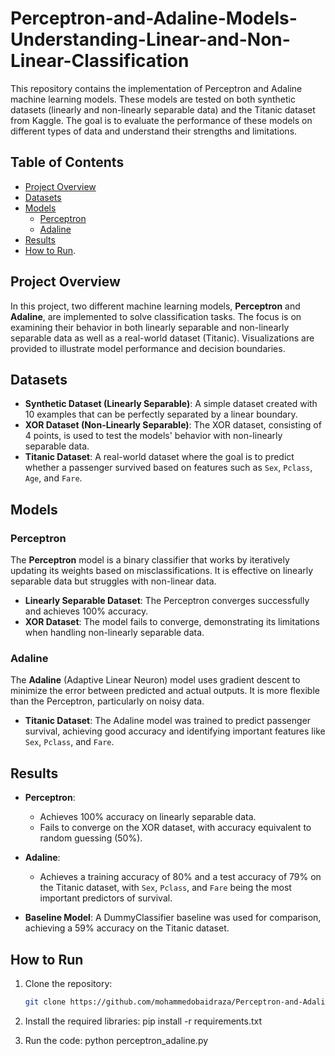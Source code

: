 # Perceptron-and-Adaline-Models-Understanding-Linear-and-Non-Linear-Classification
This repository contains the implementation of Perceptron and Adaline machine learning models. These models are tested on both synthetic datasets (linearly and non-linearly separable data) and the Titanic dataset from Kaggle. The goal is to evaluate the performance of these models on different types of data and understand their strengths and limitations.
## Table of Contents
- [Project Overview](#project-overview)
- [Datasets](#datasets)
- [Models](#models)
  - [Perceptron](#perceptron)
  - [Adaline](#adaline)
- [Results](#results)
- [How to Run](#how-to-run).

## Project Overview
In this project, two different machine learning models, **Perceptron** and **Adaline**, are implemented to solve classification tasks. The focus is on examining their behavior in both linearly separable and non-linearly separable data as well as a real-world dataset (Titanic). Visualizations are provided to illustrate model performance and decision boundaries.

## Datasets
- **Synthetic Dataset (Linearly Separable)**: A simple dataset created with 10 examples that can be perfectly separated by a linear boundary.
- **XOR Dataset (Non-Linearly Separable)**: The XOR dataset, consisting of 4 points, is used to test the models' behavior with non-linearly separable data.
- **Titanic Dataset**: A real-world dataset where the goal is to predict whether a passenger survived based on features such as `Sex`, `Pclass`, `Age`, and `Fare`.

## Models

### Perceptron
The **Perceptron** model is a binary classifier that works by iteratively updating its weights based on misclassifications. It is effective on linearly separable data but struggles with non-linear data.

- **Linearly Separable Dataset**: The Perceptron converges successfully and achieves 100% accuracy.
- **XOR Dataset**: The model fails to converge, demonstrating its limitations when handling non-linearly separable data.

### Adaline
The **Adaline** (Adaptive Linear Neuron) model uses gradient descent to minimize the error between predicted and actual outputs. It is more flexible than the Perceptron, particularly on noisy data.

- **Titanic Dataset**: The Adaline model was trained to predict passenger survival, achieving good accuracy and identifying important features like `Sex`, `Pclass`, and `Fare`.

## Results
- **Perceptron**:
  - Achieves 100% accuracy on linearly separable data.
  - Fails to converge on the XOR dataset, with accuracy equivalent to random guessing (50%).
  
- **Adaline**:
  - Achieves a training accuracy of 80% and a test accuracy of 79% on the Titanic dataset, with `Sex`, `Pclass`, and `Fare` being the most important predictors of survival.
  
- **Baseline Model**: A DummyClassifier baseline was used for comparison, achieving a 59% accuracy on the Titanic dataset.

## How to Run
1. Clone the repository:
   ```bash
   git clone https://github.com/mohammedobaidraza/Perceptron-and-Adaline-Models-Understanding-Linear-and-Non-Linear-Classification.git
2. Install the required libraries:
pip install -r requirements.txt

3. Run the code: 
python perceptron_adaline.py




